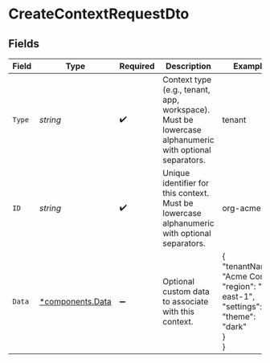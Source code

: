 # CreateContextRequestDto


## Fields

| Field                                                                                                 | Type                                                                                                  | Required                                                                                              | Description                                                                                           | Example                                                                                               |
| ----------------------------------------------------------------------------------------------------- | ----------------------------------------------------------------------------------------------------- | ----------------------------------------------------------------------------------------------------- | ----------------------------------------------------------------------------------------------------- | ----------------------------------------------------------------------------------------------------- |
| `Type`                                                                                                | *string*                                                                                              | :heavy_check_mark:                                                                                    | Context type (e.g., tenant, app, workspace). Must be lowercase alphanumeric with optional separators. | tenant                                                                                                |
| `ID`                                                                                                  | *string*                                                                                              | :heavy_check_mark:                                                                                    | Unique identifier for this context. Must be lowercase alphanumeric with optional separators.          | org-acme                                                                                              |
| `Data`                                                                                                | [*components.Data](../../models/components/data.md)                                                   | :heavy_minus_sign:                                                                                    | Optional custom data to associate with this context.                                                  | {<br/>"tenantName": "Acme Corp",<br/>"region": "us-east-1",<br/>"settings": {<br/>"theme": "dark"<br/>}<br/>} |
